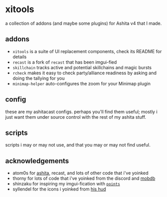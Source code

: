 # xitools
a collection of addons (and maybe some plugins) for Ashita v4 that I made.

## addons
- `xitools` is a suite of UI replacement components, check its README for details
- `recast` is a fork of `recast` that has been imgui-fied
- `skillchain` tracks active and potential skillchains and magic bursts
- `rcheck` makes it easy to check party/alliance readiness by asking and doing
  the tallying for you
- `minimap-helper` auto-configures the zoom for your Minimap plugin

## config
these are my ashitacast configs. perhaps you'll find them useful; mostly i just
want them under source control with the rest of my ashita stuff.

## scripts
scripts i may or may not use, and that you may or may not find useful.

## acknowledgements
- atom0s for [ashita](https://github.com/AshitaXI/Ashita-v4beta), recast, and lots of other code that i've yoinked
- thorny for lots of code that i've yoinked from the discord and [mobdb](https://github.com/ThornyFFXI/mobdb)
- shinzaku for inspiring my imgui-fication with [`points`](https://github.com/Shinzaku/Points)
- syllendel for the icons i yoinked from [his hud](https://github.com/Syllendel/CustomHUD)
